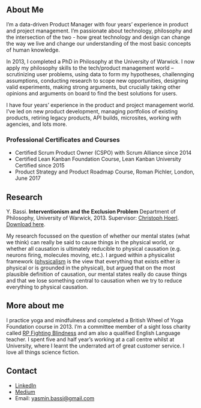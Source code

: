 ## About Me

I’m a data-driven Product Manager with four years’ experience in product and project management. I’m passionate about technology, philosophy and the intersection of the two - how great technology and design can change the way we live and change our understanding of the most basic concepts of human knowledge.

In 2013, I completed a PhD in Philosophy at the University of Warwick. I now apply my philosophy skills to the tech/product management world – scrutinizing user problems, using data to form my hypotheses, challennging assumptions, conducting research to scope new opportunities, designing valid experiments, making strong arguments, but crucially taking other opinions and arguments on board to find the best solutions for users. 

I have four years’ experience in the product and project management world. I’ve led on new product development, managing portfolios of existing products, retiring legacy products, API builds, microsites, working with agencies, and lots more.   

### Professional Certificates and Courses
- Certified Scrum Product Owner (CSPO) with Scrum Alliance since 2014
- Certified Lean Kanban Foundation Course, Lean Kanban University Certified since 2015
- Product Strategy and Product Roadmap Course, Roman Pichler, London,  June 2017

## Research

Y. Bassi. **Interventionism and the Exclusion Problem** Department of Philosophy, University of Warwick, 2013.
Supervisor: [Christoph Hoerl](https://www2.warwick.ac.uk/fac/soc/philosophy/people/hoerl/). [Download here](https://philpapers.org/profile/68161). 

My research focussed on the question of whether our mental states (what we think) can really be said to cause things in the physical world, or whether all causation is ultimately reducible to physical causation (e.g. neurons firing, molecules moving, etc.). I argued within a physicalist framework ([physicalism](https://plato.stanford.edu/entries/physicalism/) is the view that everything that exists either _is_ physical or is grounded in the physical), but argued that on the most plausible definition of causation, our mental states really do cause things and that we lose something central to causation when we try to reduce everything to physical causation. 

## More about me 
I practice yoga and mindfulness and completed a British Wheel of Yoga Foundation course in 2013. I’m a committee member of a sight loss charity called [RP Fighting Blindness](https://www.rpfightingblindness.org.uk/home.php?home=yes) and am also a qualified English Language teacher. I spent five and half year’s working at a call centre whilst at University, where I learnt the underrated art of great customer service. I love all things science fiction. 

## Contact
- [LinkedIn](https://www.linkedin.com/in/yasmin-bassi-75645b116/)
- [Medium](https://medium.com/@yasmin.bassi)
- Email: yasmin.bassi@gmail.com
